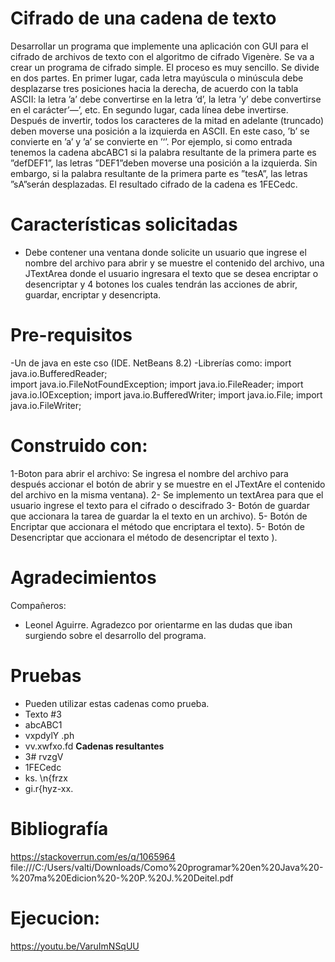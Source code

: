 # Cifrado de una cadena de texto
Desarrollar un programa que implemente una aplicación con GUI para el cifrado de archivos de texto con el algoritmo de cifrado Vigenère. Se va a crear un programa de cifrado simple. El proceso es muy sencillo. Se divide en dos partes. En primer lugar, cada letra mayúscula o minúscula debe desplazarse tres posiciones hacia la derecha, de acuerdo con la tabla ASCII: la letra ’a’ debe convertirse en la letra ’d’, la letra ’y’ debe convertirse en el carácter’—’, etc. En segundo lugar, cada línea debe invertirse. Después de invertir, todos los caracteres de la mitad en adelante (truncado) deben moverse una posición a la izquierda en ASCII. En este caso, ’b’ se convierte en ’a’ y ’a’ se convierte en ’‘’. Por ejemplo, si como entrada tenemos la cadena abcABC1 si la palabra resultante de la primera parte es ”defDEF1”, las letras ”DEF1”deben moverse una posición a la izquierda. Sin embargo, si la palabra resultante de la primera parte es ”tesA”, las letras ”sA”serán desplazadas. El resultado cifrado de la cadena es 1FECedc.

# Características solicitadas 
- Debe contener una ventana donde solicite un usuario que ingrese el nombre del archivo
para abrir y se muestre el contenido del archivo, una JTextArea donde el usuario ingresara
el texto que se desea encriptar o desencriptar y 4 botones los cuales tendrán las acciones 
de abrir, guardar, encriptar y desencripta.

# Pre-requisitos 
-Un de java en este cso (IDE. NetBeans 8.2) 
-Librerías como:
import java.io.BufferedReader;            
import java.io.FileNotFoundException;
import java.io.FileReader;
import java.io.IOException;
import java.io.BufferedWriter;
import java.io.File;
import java.io.FileWriter;

# Construido con:
1-Boton para abrir el archivo:
Se ingresa el nombre del archivo para después accionar el botón de abrir y se muestre en el
JTextAre el contenido del archivo en la misma ventana).
2- Se implemento un textArea para que el usuario ingrese el texto para el cifrado o descifrado
3- Botón de guardar que accionara la tarea de guardar la el texto en un archivo).
5- Botón de Encriptar que accionara el método que encriptara el texto).
5- Botón de Desencriptar que accionara el método de desencriptar el texto ).
# Agradecimientos
Compañeros:
- Leonel Aguirre.
Agradezco por orientarme en las dudas que iban surgiendo sobre el desarrollo del programa.

# Pruebas
- Pueden utilizar estas cadenas como prueba.
- Texto #3
- abcABC1
- vxpdylY .ph
- vv.xwfxo.fd
**Cadenas resultantes** 
- 3# rvzgV
- 1FECedc
- ks. \n{frzx
- gi.r{hyz-xx.

# Bibliografía
https://stackoverrun.com/es/q/1065964
file:///C:/Users/valti/Downloads/Como%20programar%20en%20Java%20-%207ma%20Edicion%20-%20P.%20J.%20Deitel.pdf

# Ejecucion:
https://youtu.be/VaruImNSqUU


